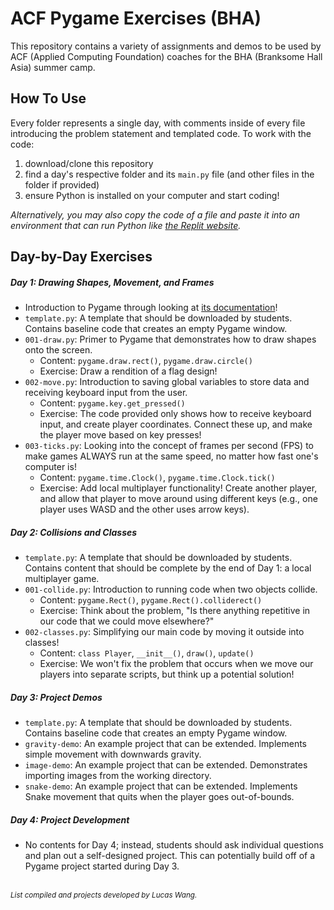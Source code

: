 # ACF Pygame Exercises (BHA)

This repository contains a variety of assignments and demos to be used by ACF (Applied Computing Foundation) coaches for the BHA (Branksome Hall Asia) summer camp.

## How To Use

Every folder represents a single day, with comments inside of every file
introducing the problem statement and templated code. To work with the code:

1. download/clone this repository
2. find a day's respective folder and its `main.py` file (and other files in the folder if provided)
3. ensure Python is installed on your computer and start coding!<br/>

_Alternatively, you may also copy the code of a file and paste it into an environment that can run Python like [the Replit website](https://replit.com/~)._

## Day-by-Day Exercises

##### Day 1: Drawing Shapes, Movement, and Frames

- Introduction to Pygame through looking at [its documentation](https://www.pygame.org/docs/)!
- `template.py`: A template that should be downloaded by students. Contains baseline code that creates an empty Pygame window.
- `001-draw.py`: Primer to Pygame that demonstrates how to draw shapes onto the screen.
  - Content: `pygame.draw.rect()`, `pygame.draw.circle()`
  - Exercise: Draw a rendition of a flag design!
- `002-move.py`: Introduction to saving global variables to store data and receiving keyboard input from the user.
  - Content: `pygame.key.get_pressed()`
  - Exercise: The code provided only shows how to receive keyboard input, and create player coordinates. Connect these up, and make the player move based on key presses!
- `003-ticks.py`: Looking into the concept of frames per second (FPS) to make games ALWAYS run at the same speed, no matter how fast one's computer is!
  - Content: `pygame.time.Clock()`, `pygame.time.Clock.tick()`
  - Exercise: Add local multiplayer functionality! Create another player, and allow that player to move around using different keys (e.g., one player uses WASD and the other uses arrow keys).

##### Day 2: Collisions and Classes

- `template.py`: A template that should be downloaded by students. Contains content that should be complete by the end of Day 1: a local multiplayer game.
- `001-collide.py`: Introduction to running code when two objects collide.
  - Content: `pygame.Rect()`, `pygame.Rect().colliderect()`
  - Exercise: Think about the problem, "Is there anything repetitive in our code that we could move elsewhere?"
- `002-classes.py`: Simplifying our main code by moving it outside into classes!
  - Content: `class Player`, `__init__()`, `draw()`, `update()`
  - Exercise: We won't fix the problem that occurs when we move our players into separate scripts, but think up a potential solution!

##### Day 3: Project Demos

- `template.py`: A template that should be downloaded by students. Contains baseline code that creates an empty Pygame window.
- `gravity-demo`: An example project that can be extended. Implements simple movement with downwards gravity.
- `image-demo`: An example project that can be extended. Demonstrates importing images from the working directory.
- `snake-demo`: An example project that can be extended. Implements Snake movement that quits when the player goes out-of-bounds.

##### Day 4: Project Development

- No contents for Day 4; instead, students should ask individual questions and plan out a self-designed project. This can potentially build off of a Pygame project started during Day 3.

<br>
<small><i>List compiled and projects developed by Lucas Wang.
</i></small>
